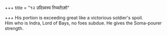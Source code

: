 +++
title = "१२ उदिन्न्वस्य रिच्यतेंऽशो"

+++
His portion is exceeding great like a victorious soldier's spoil.  
     Him who is Indra, Lord of Bays, no foes subdue. He gives the Soma-pourer strength.